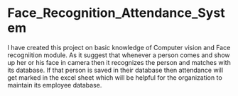 # Face_Recognition_Attendance_System
I have created this project on basic knowledge of Computer vision and Face recogniition module. As it suggest that whenever a person comes and show up her or his face in camera then it recognizes the person and matches with
its database. If that person is saved in their database then attendance will get marked in the excel sheet which will be helpful for the organization to maintain its employee database. 
